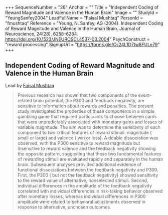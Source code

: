 +++
SequenceNumber = "26"
Anchor = ""
Title = "Independent Coding of Reward Magnitude and Valence in the Human Brain"
Image = ""
StudyId = "YeungSanfey2004"
LeadFullName = "Faisal Mushtaq"
PersonId = "fmushtaq"
Reference = "Yeung, N. Sanfey, AG (2004). Independent Coding of Reward Magnitude and Valence in the Human Brain. Journal of Neuroscience, 24(28), 6258–6264. https://doi.org/10.1523/JNEUROSCI.4537-03.2004"
PsychConstruct = "reward processing"
SignupUrl = "https://forms.gle/Cs24L1D7tw8FULe79"
+++


## <a name="YeungSanfey2004"> Independent Coding of Reward Magnitude and Valence in the Human Brain


Lead by [Faisal Mushtaq](/people/#fmushtaq)


> Previous research has shown that two components of the event-related brain potential, the P300 and feedback negativity, are sensitive to information about rewards and penalties. The present study investigated the properties of these components in a simple gambling game that required participants to choose between cards that were unpredictably associated with monetary gains and losses of variable magnitude. The aim was to determine the sensitivity of each component to two critical features of reward stimuli: magnitude ( small or large) and valence ( win or loss). A double dissociation was observed, with the P300 sensitive to reward magnitude but insensitive to reward valence and the feedback negativity showing the opposite pattern, suggesting that these two fundamental features of rewarding stimuli are evaluated rapidly and separately in the human brain. Subsequent analyses provided additional evidence of functional dissociations between the feedback negativity and P300. First, the P300 ( but not the feedback negativity) showed sensitivity to the reward value of alternative, nonselected stimuli. Second, individual differences in the amplitude of the feedback negativity correlated with individual differences in risk-taking behavior observed after monetary losses, whereas individual differences in P300 amplitude were related to behavioral adjustments observed in response to alternative, unchosen outcomes.